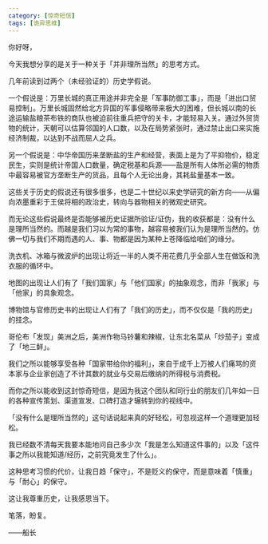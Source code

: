 ```yaml
---
category: [惊奇短信]
tags: [诡异思维]
---
```


你好呀，

今天我想分享的是关于一种关于「并非理所当然」的思考方式。

几年前读到过两个（未经验证的）历史学假说。

一个假说是：万里长城的真正用途并非完全是「军事防御工事」，而是「进出口贸易控制」。万里长城固然给北方异国的军事侵略带来极大的困难，但长城以南的长途运输盐粮茶布铁的商队也被迫前往重兵把守的关卡，才能轻易入关。通过外贸货物的统计，天朝可以估算邻国的人口数，以及在局势紧张时，通过禁止出口来实施经济制裁，以达到不战而屈人之兵。

另一个假说是：中华帝国历来垄断盐的生产和经营，表面上是为了平抑物价，稳定民生，实则是统计帝国人口数量，确定税基和兵源——盐是所有人体所必需的物质中最容易被官方垄断生产的货品，且每个人无论出身，其耗盐量基本一致。

这些关于历史的假说还有很多很多，也是二十世纪以来史学研究的新方向——从偏向浓墨重彩于王侯将相的政治史，转向与器物相关的微观史研究。

而无论这些假说最终是否能够被历史证据所验证/证伪，我的收获都是：没有什么是理所当然的。而越是我们习以为常的事物，越容易被我们认为是理所当然的。仿佛一切与我们不期而遇的人、事、物都是因为某种上苍降临给咱们的缘分。

洗衣机、冰箱与微波炉的出现让将近一半的人类不用花费几乎全部人生在做饭和洗衣服的循环中。

地图的出现让人们有了「我们国家」与「他们国家」的抽象观念，而非「我家」与「他家」的具象观念。

博物馆与官修历史书的出现让人们有了「我们的历史」，而不仅仅是「我的历史」的挂念。

哥伦布「发现」美洲之后，美洲作物马铃薯和辣椒，让东北名菜从「炒茄子」变成了「地三鲜」。

我们之所以能够享受各种「国家带给你的福利」，来自于成千上万被人们痛骂的资本家与企业家创造了不计其数的就业与交易后缴纳的所得税与消费税。

而你之所以能收到这封惊奇短信，是因为我这个团队和同行业的朋友们几年如一日的各种宣传策划、渠道宣发、口碑打造才辗转到你的视线中。

「没有什么是理所当然的」这句话说起来真的好轻松，可忽视这样一个道理更加轻松。

我已经数不清每天我要本能地问自己多少次「我是怎么知道这件事的」以及「这件事之所以我能知道/经历，之前究竟发生了什么」。

这种思考习惯的代价，让我日趋「保守」，不是贬义的保守，而是意味着「慎重」与「耐心」的保守。

这让我尊重历史，让我感恩当下。

笔落，盼复。

——船长